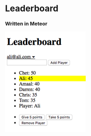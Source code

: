 # Leaderboard
### Written in Meteor

![Screenshot](screenshots/Leaderboard-Screenshot.png "Logged In - Screenshot")
